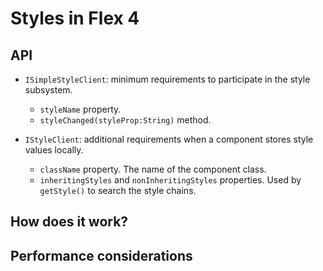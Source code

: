 # Styles in Flex 4

## API

* `ISimpleStyleClient`: minimum requirements to participate in the style
  subsystem.
    * `styleName` property.
    * `styleChanged(styleProp:String)` method.

* `IStyleClient`: additional requirements when a component stores style values
  locally.
    * `className` property. The name of the component class.
    * `inheritingStyles` and `nonInheritingStyles` properties. Used by
      `getStyle()` to search the style chains.

## How does it work?

## Performance considerations
